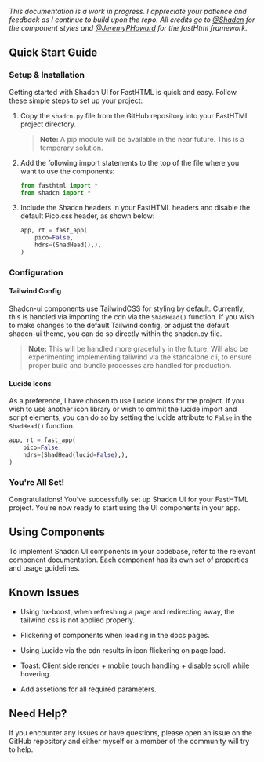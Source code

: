 *This documentation is a work in progress. I appreciate your patience and feedback as I continue to build upon the repo. All credits go to <a href="https://x.com/shadcn" target="blank">@Shadcn</a> for the component styles and <a href="https://x.com/jeremyphoward" target="_blank">@JeremyPHoward</a> for the fastHtml framework.*

## Quick Start Guide

### Setup & Installation

Getting started with Shadcn UI for FastHTML is quick and easy. Follow these simple steps to set up your project:

1. Copy the `shadcn.py` file from the GitHub repository into your FastHTML project directory.

   > **Note:** A pip module will be available in the near future. This is a temporary solution.

2. Add the following import statements to the top of the file where you want to use the components:

   ```python
   from fasthtml import *
   from shadcn import *
   ```

3. Include the Shadcn headers in your FastHTML headers and disable the default Pico.css header, as shown below:

   ```python
   app, rt = fast_app(
       pico=False,
       hdrs=(ShadHead(),),
   )
   ```

### Configuration

#### Tailwind Config

Shadcn-ui components use TailwindCSS for styling by default. Currently, this is handled via importing the cdn via the `ShadHead()` function. If you wish to make changes to the default Tailwind config, or adjust the default shadcn-ui theme, you can do so directly within the shadcn.py file.

   > **Note:** This will be handled more gracefully in the future. Will also be experimenting implementing tailwind via the standalone cli, to ensure proper build and bundle processes are handled for production.

#### Lucide Icons

As a preference, I have chosen to use Lucide icons for the project. If you wish to use another icon library or wish to ommit the lucide import and script elements, you can do so by setting the lucide attribute to `False` in the `ShadHead()` function.

```python
app, rt = fast_app(
    pico=False,
    hdrs=(ShadHead(lucid=False),),
)
```

### You're All Set!

Congratulations! You've successfully set up Shadcn UI for your FastHTML project. You're now ready to start using the UI components in your app.

## Using Components

To implement Shadcn UI components in your codebase, refer to the relevant component documentation. Each component has its own set of properties and usage guidelines.

## Known Issues

* Using hx-boost, when refreshing a page and redirecting away, the tailwind css is not applied properly.

* Flickering of components when loading in the docs pages.

* Using Lucide via the cdn results in icon flickering on page load.

* Toast: Client side render + mobile touch handling + disable scroll while hovering.

* Add assetions for all required parameters.

## Need Help?

If you encounter any issues or have questions, please open an issue on the GitHub repository and either myself or a member of the community will try to help.